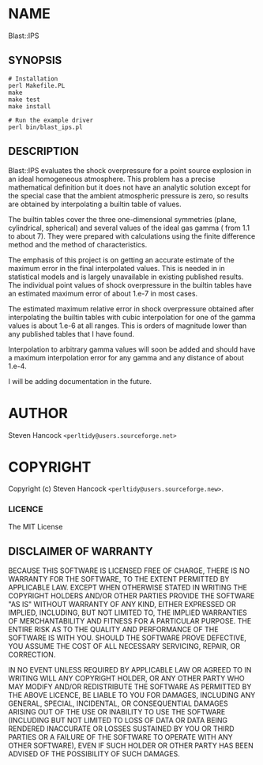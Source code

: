 # NAME

Blast::IPS

## SYNOPSIS

    # Installation
    perl Makefile.PL
    make
    make test
    make install

    # Run the example driver
    perl bin/blast_ips.pl


## DESCRIPTION

Blast::IPS evaluates the shock overpressure for a point source explosion in an
ideal homogeneous atmosphere.  This problem has a precise mathematical
definition but it does not have an analytic solution except for the special
case that the ambient atmospheric pressure is zero, so results are obtained by
interpolating a builtin table of values.

The builtin tables cover the three one-dimensional symmetries (plane,
cylindrical, spherical) and several values of the ideal gas gamma ( from 1.1 to
about 7).  They were prepared with calculations using the finite difference
method and the method of characteristics.  

The emphasis of this project is on getting an accurate estimate of the maximum
error in the final interpolated values.  This is needed in in statistical
models and is largely unavailable in existing published results. The individual
point values of shock overpressure in the builtin tables have an estimated
maximum error of about 1.e-7 in most cases.

The estimated maximum relative error in shock overpressure obtained after
interpolating the builtin tables with cubic interpolation for one of the gamma
values is about 1.e-6 at all ranges. This is orders of magnitude lower than any
published tables that I have found.

Interpolation to arbitrary gamma values will soon be added and should have 
a maximum interpolation error for any gamma and any distance of about 1.e-4.

I will be adding documentation in the future. 

# AUTHOR

Steven Hancock  `<perltidy@users.sourceforge.net>`

# COPYRIGHT

Copyright (c) Steven Hancock `<perltidy@users.sourceforge.new>`.

### LICENCE

The MIT License

## DISCLAIMER OF WARRANTY

BECAUSE THIS SOFTWARE IS LICENSED FREE OF CHARGE, THERE IS NO WARRANTY
FOR THE SOFTWARE, TO THE EXTENT PERMITTED BY APPLICABLE LAW. EXCEPT WHEN
OTHERWISE STATED IN WRITING THE COPYRIGHT HOLDERS AND/OR OTHER PARTIES
PROVIDE THE SOFTWARE "AS IS" WITHOUT WARRANTY OF ANY KIND, EITHER
EXPRESSED OR IMPLIED, INCLUDING, BUT NOT LIMITED TO, THE IMPLIED
WARRANTIES OF MERCHANTABILITY AND FITNESS FOR A PARTICULAR PURPOSE. THE
ENTIRE RISK AS TO THE QUALITY AND PERFORMANCE OF THE SOFTWARE IS WITH
YOU. SHOULD THE SOFTWARE PROVE DEFECTIVE, YOU ASSUME THE COST OF ALL
NECESSARY SERVICING, REPAIR, OR CORRECTION.

IN NO EVENT UNLESS REQUIRED BY APPLICABLE LAW OR AGREED TO IN WRITING
WILL ANY COPYRIGHT HOLDER, OR ANY OTHER PARTY WHO MAY MODIFY AND/OR
REDISTRIBUTE THE SOFTWARE AS PERMITTED BY THE ABOVE LICENCE, BE
LIABLE TO YOU FOR DAMAGES, INCLUDING ANY GENERAL, SPECIAL, INCIDENTAL,
OR CONSEQUENTIAL DAMAGES ARISING OUT OF THE USE OR INABILITY TO USE
THE SOFTWARE (INCLUDING BUT NOT LIMITED TO LOSS OF DATA OR DATA BEING
RENDERED INACCURATE OR LOSSES SUSTAINED BY YOU OR THIRD PARTIES OR A
FAILURE OF THE SOFTWARE TO OPERATE WITH ANY OTHER SOFTWARE), EVEN IF
SUCH HOLDER OR OTHER PARTY HAS BEEN ADVISED OF THE POSSIBILITY OF
SUCH DAMAGES.
